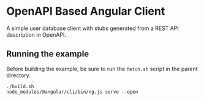 # OpenAPI Based Angular Client

A simple user database client with stubs generated from a REST API description in OpenAPI.

## Running the example

Before building the example, be sure to run the `fetch.sh` script in the parent directory.

```
./build.sh
node_modules/@angular/cli/bin/ng.js serve --open
```
